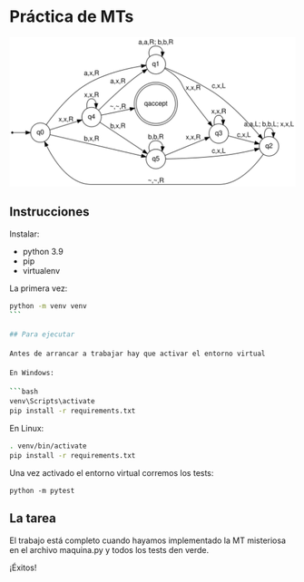 # Práctica de MTs

![Máquina de Turing Misteriosa](assets/maquina_misteriosa.svg)

## 


## Instrucciones

Instalar:

- python 3.9
- pip
- virtualenv

La primera vez:

```bash
python -m venv venv
``` 

## Para ejecutar

Antes de arrancar a trabajar hay que activar el entorno virtual

En Windows:

```bash
venv\Scripts\activate
pip install -r requirements.txt
```

En Linux:

```bash
. venv/bin/activate
pip install -r requirements.txt
```

Una vez activado el entorno virtual corremos los tests:

```
python -m pytest
```

## La tarea

El trabajo está completo cuando hayamos implementado la MT misteriosa en el archivo maquina.py y todos los tests den verde.

¡Éxitos!
